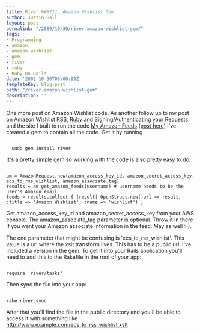 ```yaml
---
title: River &#8211; Amazon Wishlist Gem
author: Justin Ball
layout: post
permalink: "/2009/10/30/river-amazon-wishlist-gem/"
tags:
- Programming
- amazon
- amazon wishlist
- gem
- river
- ruby
- Ruby On Rails
date: '2009-10-30T06:00:00Z'
templateKey: blog-post
path: "/river-amazon-wishlist-gem"
description: ''
---
```


One more post on Amazon Wishlist code.  As another follow up to my post on <a href="http://www.justinball.comamazon-ruby-and-signing_authenticating-your-requests">Amazon Wishlist RSS, Ruby and Signing/Authenticating your Requests</a> and the site I built to run the code <a href="http://www.my-amazon-feeds.com">My Amazon Feeds</a> (<a href="http://www.justinball.comamazon-wishlist-rss">post here</a>) I've created a gem to contain all the code.  Get it by running
<pre><code class="ruby">
  sudo gem install river
</pre></code>

It's a pretty simple gem so working with the code is also pretty easy to do:
<pre><code class="ruby">
am = AmazonRequest.new(amazon_access_key_id, amazon_secret_access_key, ecs_to_rss_wishlist, amazon_associate_tag)
results = am.get_amazon_feeds(username) # username needs to be the user's Amazon email
feeds = results.collect { |result| OpenStruct.new(:url => result, :title => 'Amazon Wishlist', :name => 'wishlist') }
</pre></code>

Get amazon_access_key_id and amazon_secret_access_key from your AWS console. The amazon_associate_tag parameter is optional.  Throw it in there if you want your Amazon associate information in the feed.  May as well :-).

The one parameter that might be confusing is 'ecs_to_rss_wishlist'.  This value is a url where the xslt transform lives.  This has to be a public url.  I've included a version in the gem.  To get it into your Rails application you'll need to add this to the Rakefile in the root of your app:
<pre><code class="ruby">
require 'river/tasks'
</pre></code>
Then sync the file into your app:
<pre><code class="ruby">
rake river:sync
</pre></code>

After that you'll find the file in the public directory and you'll be able to access it with something like http://www.example.com/ecs_to_rss_wishlist.xslt
